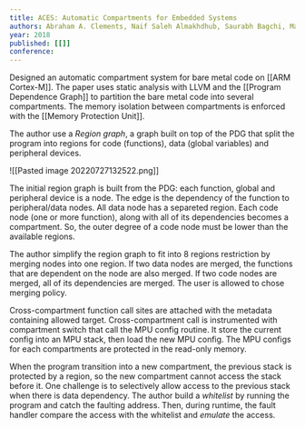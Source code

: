 ```yaml
---
title: ACES: Automatic Compartments for Embedded Systems
authors: Abraham A. Clements, Naif Saleh Almakhdhub, Saurabh Bagchi, Mathias Payer
year: 2018
published: [[]]
conference: 
---
```


Designed an automatic compartment system for bare metal code on [[ARM Cortex-M]]. The paper uses static analysis with LLVM and the [[Program Dependence Graph]] to partition the bare metal code into several compartments.  The memory isolation between compartments is enforced with the [[Memory Protection Unit]].

The author use a *Region graph*, a graph built on top of the PDG that split the program into regions for code (functions), data (global variables) and peripheral devices. 

![[Pasted image 20220727132522.png]]

The initial region graph is built from the PDG: each function, global and peripheral device is a node. The edge is the dependency of the function to peripheral/data nodes. All data node has a separeted region. Each code node (one or more function), along with all of its dependencies becomes a compartment. So, the outer degree of a code node must be lower than the available regions. 

The author simplify the region graph to fit into 8 regions restriction by merging nodes into one region. If two data nodes are merged, the functions that are dependent on the node are also merged. If two code nodes are merged, all of its dependencies are merged.
The user is allowed to chose merging policy.


Cross-compartment function call sites are attached with the metadata containing allowed target. Cross-compartment  call is instrumented with compartment switch that call the MPU config routine. It store the current config into an MPU stack, then load the new MPU config. The MPU configs for each compartments are protected in the read-only memory.

When the program transition into a new compartment, the previous stack is protected by a region, so the new compartment cannot access the stack before it. One challenge is to selectively allow access to the previous stack when there is data dependency. The author build a *whitelist* by running the program and catch the faulting address. Then, during runtime, the fault handler compare the access with the whitelist and *emulate* the access.
